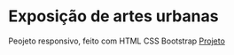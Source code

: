 # Exposição de artes urbanas
 Peojeto responsivo, feito com HTML CSS Bootstrap
<a href="https://kassio07.github.io/Exposi--o_artes_urbanas/">Projeto</a>
